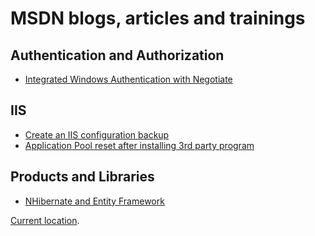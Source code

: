 # MSDN blogs, articles and trainings

## Authentication and Authorization
+ [Integrated Windows Authentication with Negotiate][AA1]

## IIS
+ [Create an IIS configuration backup][IIS1]
+ [Application Pool reset after installing 3rd party program][IIS2]

## Products and Libraries
+ [NHibernate and Entity Framework][PL1]




[Current location](https://blogs.msdn.microsoft.com/benjaminperkins).

[AA1]: 2011/2011-08-integrated-windows-authentication-with-negotiate.md

[IIS1]: 2011/2011-08-create-an-iis-configuration-backup.md
[IIS2]: 2011/2011-08-application-pool-reset-after-installing-3rd-party-program.md

[PL1]: 2011/2011-08-nhibernate-and-entity-framework.md


